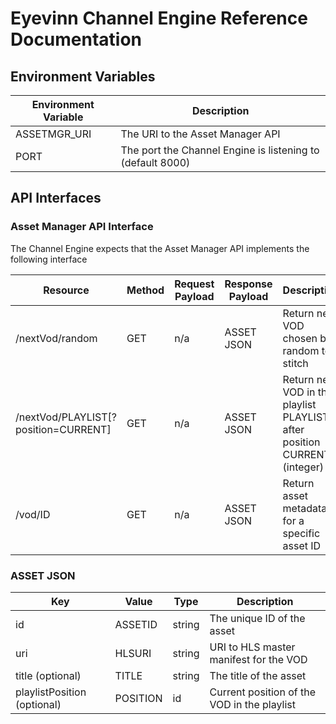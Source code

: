 # Eyevinn Channel Engine Reference Documentation

## Environment Variables

Environment Variable | Description
-------------------- | -----------
ASSETMGR_URI | The URI to the Asset Manager API
PORT | The port the Channel Engine is listening to (default 8000)

## API Interfaces

### Asset Manager API Interface

The Channel Engine expects that the Asset Manager API implements the following interface

Resource | Method | Request Payload | Response Payload | Description
-------- | ------ | --------------- | ---------------- | -----------
/nextVod/random | GET | n/a | ASSET JSON | Return next VOD chosen by random to stitch
/nextVod/PLAYLIST[?position=CURRENT] | GET | n/a | ASSET JSON | Return next VOD in the playlist PLAYLIST after position CURRENT (integer)
/vod/ID | GET | n/a | ASSET JSON | Return asset metadata for a specific asset ID

### ASSET JSON

Key | Value | Type | Description
--- | ----- | ---- | -----------
id  | ASSETID | string | The unique ID of the asset
uri | HLSURI | string | URI to HLS master manifest for the VOD
title (optional) | TITLE | string |  The title of the asset
playlistPosition (optional) | POSITION | id | Current position of the VOD in the playlist

